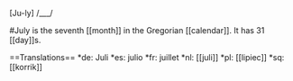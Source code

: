 [Ju-ly] /___/

#July is the seventh [[month]] in the Gregorian [[calendar]]. It has 31 [[day]]s.

==Translations==
*de: Juli
*es: julio
*fr: juillet
*nl: [[juli]]
*pl: [[lipiec]]
*sq: [[korrik]]